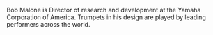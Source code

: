 Bob Malone is Director of research and development at the Yamaha Corporation of America. Trumpets in his design are played by leading performers across the world.